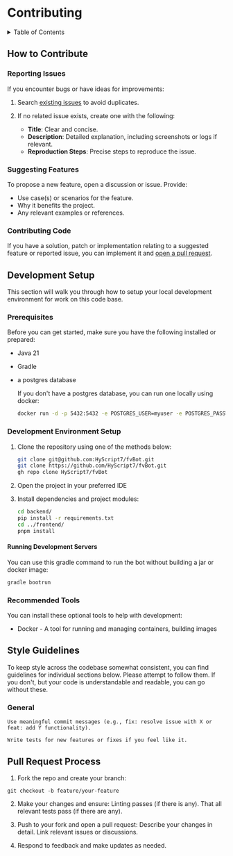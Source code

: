 # Contributing

<details>
  <summary>Table of Contents</summary>
  <ol>
    <li>
      <a href="#how-to-contribute">How to Contribute</a>
      <ul>
        <li><a href="#reporting-issues">Reporting Issues</a></li>
        <li><a href="#suggesting-features">Suggesting Features</a></li>
        <li><a href="#contributing-code">Contributing Code</a></li>
      </ul>
    </li>
    <li>
      <a href="#development-setup">Development Setup</a>
      <ul>
        <li><a href="#prerequisites">Prerequisites</a></li>
        <li>
            <a href="#development-environment-setup">Development Environment Setup</a>
            <ul>
                <a href="#running-development-servers">Running Development Servers</a>
            </ul>
        </li>
        <li><a href="#recommended-tools">Recommended Tools</a></li>
      </ul>
    </li>
    <li>
        <a href="#style-guidelines">Style Guidelines</a>
        <ul>
            <li><a href="#general">General</a></li>
        </ul>
    </li>
    <li><a href="#pull-request-process">Pull Request Process</a></li>
  </ol>
</details>

## How to Contribute

### Reporting Issues

If you encounter bugs or have ideas for improvements:

1. Search [existing issues](https://github.com/HyScript7/fvBot/issues) to avoid duplicates.

2. If no related issue exists, create one with the following:
   - **Title**: Clear and concise.
   - **Description**: Detailed explanation, including screenshots or logs if relevant.
   - **Reproduction Steps**: Precise steps to reproduce the issue.

### Suggesting Features

To propose a new feature, open a discussion or issue. Provide:
- Use case(s) or scenarios for the feature.
- Why it benefits the project.
- Any relevant examples or references.

### Contributing Code

If you have a solution, patch or implementation relating to a suggested feature or reported issue, you can implement it and [open a pull request](https://github.com/HyScript7/fvBot/compare).

## Development Setup

This section will walk you through how to setup your local development environment for work on this code base.

### Prerequisites

Before you can get started, make sure you have the following installed or prepared:

- Java 21
- Gradle
- a postgres database

  If you don't have a postgres database, you can run one locally using docker:

  ```sh
  docker run -d -p 5432:5432 -e POSTGRES_USER=myuser -e POSTGRES_PASSWORD=mypassword postgres
  ```

### Development Environment Setup

1. Clone the repository using one of the methods below:
    
    ```sh
    git clone git@github.com:HyScript7/fvBot.git
    git clone https://github.com/HyScript7/fvBot.git
    gh repo clone HyScript7/fvBot
    ```

2. Open the project in your preferred IDE

3. Install dependencies and project modules:
    
    ```sh
    cd backend/
    pip install -r requirements.txt
    cd ../frontend/
    pnpm install
    ```

#### Running Development Servers

You can use this gradle command to run the bot without building a jar or docker image:

  ```sh
  gradle bootrun
  ```

### Recommended Tools

You can install these optional tools to help with development:

- Docker - A tool for running and managing containers, building images

## Style Guidelines

To keep style across the codebase somewhat consistent, you can find guidelines for individual sections below. Please attempt to follow them. If you don't, but your code is understandable and readable, you can go without these.<!-- Kinda ironic considering most of what I write is comparable to hieroglyphs -->

### General

    Use meaningful commit messages (e.g., fix: resolve issue with X or feat: add Y functionality).

    Write tests for new features or fixes if you feel like it.

## Pull Request Process

1. Fork the repo and create your branch:
  ```
  git checkout -b feature/your-feature
  ```

2. Make your changes and ensure:
  Linting passes (if there is any).
  That all relevant tests pass (if there are any).

3. Push to your fork and open a pull request:
  Describe your changes in detail.
  Link relevant issues or discussions.

4. Respond to feedback and make updates as needed.
